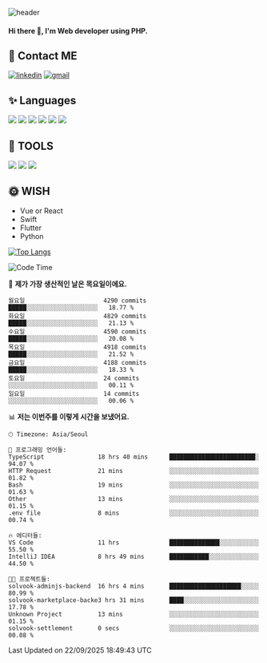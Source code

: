 ![header](https://capsule-render.vercel.app/api?type=waving&color=auto&height=300&section=header&text=Elin&fontSize=90&animation=twinkling)

#### Hi there 👋, I'm <b>Web developer</b> using PHP. ####

<!--
- 🔭 I’m currently working on Uniwill
- 🌱 I’m currently learning Vue or React or Python.
-->

<!---#### I am PHP developer --->

## 💌 Contact ME ###
[<img src='https://img.shields.io/badge/-EunjiKo-%230A66C2?style=flat-square&logo=LinkedIn&logoColor=white' alt='linkedin'>](https://www.linkedin.com/in/https://www.linkedin.com/in/eunji-ko-00a907164//)  [<img src='https://img.shields.io/badge/-einee214%40gmail.com-%23EA4335?style=flat-square&logo=Gmail&logoColor=white' alt='gmail'>](einee214@gmail.com)  


## ✨ Languages
<img src='https://img.shields.io/badge/-PHP-%23777BB4?style=for-the-badge&logo=PHP&logoColor=white'> <img src='https://img.shields.io/badge/-Laravel-%23FF2D20?style=for-the-badge&logo=Laravel&logoColor=white'> <img src='https://img.shields.io/badge/Jquery-%230769AD?style=for-the-badge&logo=Jquery&logoColor=white'> <img src='https://img.shields.io/badge/CSS3-%231572B6?style=for-the-badge&logo=CSS3&logoColor=white'> <img src='https://img.shields.io/badge/Bootstrap-%237952B3?style=for-the-badge&logo=Bootstrap&logoColor=white' > <img src='https://img.shields.io/badge/MySQL-%234479A1?style=for-the-badge&logo=MySQL&logoColor=white' >

## 🌷 TOOLS
<img src='https://img.shields.io/badge/PHPSTORM-%23000000?style=for-the-badge&logo=PhpStorm&logoColor=white' > <img src='https://img.shields.io/badge/GitLab-%23FCA121?style=for-the-badge&logo=GitLab&logoColor=white' > <img src='https://img.shields.io/badge/GitHub-%23181717?style=for-the-badge&logo=GitHub&logoColor=white'>


## 🌞 WISH
- Vue or React
- Swift
- Flutter
- Python


[![Top Langs](https://github-readme-stats.vercel.app/api/top-langs/?username=ein214&layout=compact)](https://github.com/anuraghazra/github-readme-stats)

<!--START_SECTION:waka-->
![Code Time](http://img.shields.io/badge/Code%20Time-4%2C478%20hrs%207%20mins-blue)

📅 **제가 가장 생산적인 날은 목요일이에요.** 

```text
월요일                      4290 commits        █████░░░░░░░░░░░░░░░░░░░░   18.77 % 
화요일                      4829 commits        █████░░░░░░░░░░░░░░░░░░░░   21.13 % 
수요일                      4590 commits        █████░░░░░░░░░░░░░░░░░░░░   20.08 % 
목요일                      4918 commits        █████░░░░░░░░░░░░░░░░░░░░   21.52 % 
금요일                      4188 commits        █████░░░░░░░░░░░░░░░░░░░░   18.33 % 
토요일                      24 commits          ░░░░░░░░░░░░░░░░░░░░░░░░░   00.11 % 
일요일                      14 commits          ░░░░░░░░░░░░░░░░░░░░░░░░░   00.06 % 
```


📊 **저는 이번주를 이렇게 시간을 보냈어요.** 

```text
🕑︎ Timezone: Asia/Seoul

💬 프로그래밍 언어들: 
TypeScript               18 hrs 40 mins      ████████████████████████░   94.07 % 
HTTP Request             21 mins             ░░░░░░░░░░░░░░░░░░░░░░░░░   01.82 % 
Bash                     19 mins             ░░░░░░░░░░░░░░░░░░░░░░░░░   01.63 % 
Other                    13 mins             ░░░░░░░░░░░░░░░░░░░░░░░░░   01.15 % 
.env file                8 mins              ░░░░░░░░░░░░░░░░░░░░░░░░░   00.74 % 

🔥 에디터들: 
VS Code                  11 hrs              ██████████████░░░░░░░░░░░   55.50 % 
IntelliJ IDEA            8 hrs 49 mins       ███████████░░░░░░░░░░░░░░   44.50 % 

🐱‍💻 프로젝트들: 
solvook-adminjs-backend  16 hrs 4 mins       ████████████████████░░░░░   80.99 % 
solvook-marketplace-backe3 hrs 31 mins       ████░░░░░░░░░░░░░░░░░░░░░   17.78 % 
Unknown Project          13 mins             ░░░░░░░░░░░░░░░░░░░░░░░░░   01.15 % 
solvook-settlement       0 secs              ░░░░░░░░░░░░░░░░░░░░░░░░░   00.08 % 
```


 Last Updated on 22/09/2025 18:49:43 UTC
<!--END_SECTION:waka-->

<!---![GitHub stats](https://github-readme-stats.vercel.app/api?username=ein214&show_icons=true&theme=dracula)  --->



